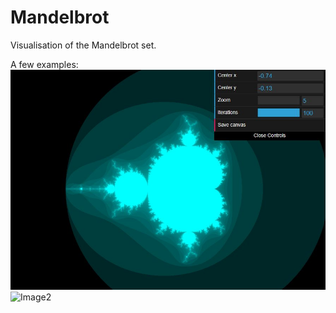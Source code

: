 # Mandelbrot

Visualisation of the Mandelbrot set.

A few examples:
![Image1](mandel.jpg)
![Image2](mandel2.png)
